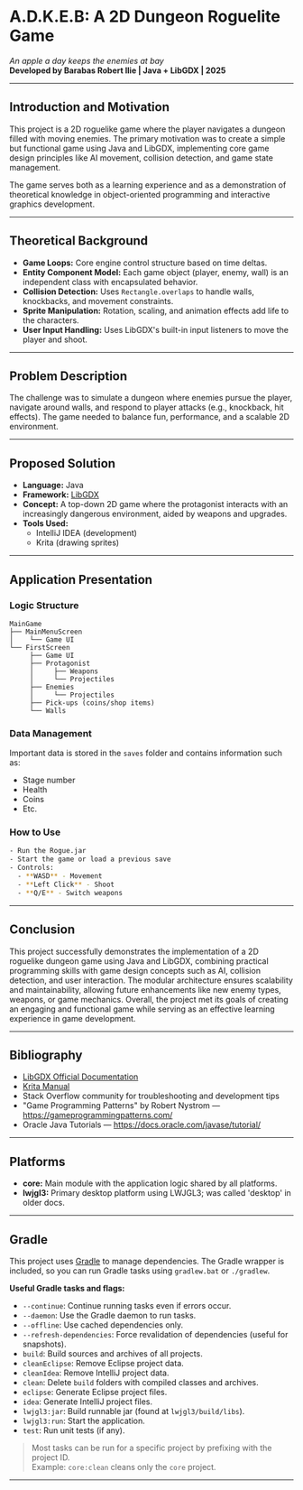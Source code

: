 
# A.D.K.E.B: A 2D Dungeon Roguelite Game
*An apple a day keeps the enemies at bay*  
**Developed by Barabas Robert Ilie | Java + LibGDX | 2025**

---

## Introduction and Motivation

This project is a 2D roguelike game where the player navigates a dungeon filled with moving enemies. The primary motivation was to create a simple but functional game using Java and LibGDX, implementing core game design principles like AI movement, collision detection, and game state management.

The game serves both as a learning experience and as a demonstration of theoretical knowledge in object-oriented programming and interactive graphics development.

---

## Theoretical Background

- **Game Loops:** Core engine control structure based on time deltas.  
- **Entity Component Model:** Each game object (player, enemy, wall) is an independent class with encapsulated behavior.  
- **Collision Detection:** Uses `Rectangle.overlaps` to handle walls, knockbacks, and movement constraints.  
- **Sprite Manipulation:** Rotation, scaling, and animation effects add life to the characters.  
- **User Input Handling:** Uses LibGDX's built-in input listeners to move the player and shoot.

---

## Problem Description

The challenge was to simulate a dungeon where enemies pursue the player, navigate around walls, and respond to player attacks (e.g., knockback, hit effects). The game needed to balance fun, performance, and a scalable 2D environment.

---

## Proposed Solution

- **Language:** Java  
- **Framework:** [LibGDX](https://libgdx.com/)  
- **Concept:** A top-down 2D game where the protagonist interacts with an increasingly dangerous environment, aided by weapons and upgrades.  
- **Tools Used:**  
  - IntelliJ IDEA (development)  
  - Krita (drawing sprites)

---

## Application Presentation

### Logic Structure

```
MainGame
├── MainMenuScreen
│    └── Game UI
└── FirstScreen
     ├── Game UI
     ├── Protagonist
     │     ├── Weapons
     │     └── Projectiles
     ├── Enemies
     │     └── Projectiles
     ├── Pick-ups (coins/shop items)
     └── Walls
```

### Data Management

Important data is stored in the `saves` folder and contains information such as:  
- Stage number  
- Health  
- Coins  
- Etc.

### How to Use

```bash
- Run the Rogue.jar
- Start the game or load a previous save
- Controls:
  - **WASD** - Movement
  - **Left Click** - Shoot
  - **Q/E** - Switch weapons
```

---

## Conclusion

This project successfully demonstrates the implementation of a 2D roguelike dungeon game using Java and LibGDX, combining practical programming skills with game design concepts such as AI, collision detection, and user interaction. The modular architecture ensures scalability and maintainability, allowing future enhancements like new enemy types, weapons, or game mechanics. Overall, the project met its goals of creating an engaging and functional game while serving as an effective learning experience in game development.

---

## Bibliography

- [LibGDX Official Documentation](https://libgdx.com/wiki/)  
- [Krita Manual](https://docs.krita.org/en/)  
- Stack Overflow community for troubleshooting and development tips  
- "Game Programming Patterns" by Robert Nystrom — https://gameprogrammingpatterns.com/  
- Oracle Java Tutorials — https://docs.oracle.com/javase/tutorial/

---

## Platforms

- **core:** Main module with the application logic shared by all platforms.  
- **lwjgl3:** Primary desktop platform using LWJGL3; was called 'desktop' in older docs.

---

## Gradle

This project uses [Gradle](https://gradle.org/) to manage dependencies. The Gradle wrapper is included, so you can run Gradle tasks using `gradlew.bat` or `./gradlew`.

**Useful Gradle tasks and flags:**

- `--continue`: Continue running tasks even if errors occur.  
- `--daemon`: Use the Gradle daemon to run tasks.  
- `--offline`: Use cached dependencies only.  
- `--refresh-dependencies`: Force revalidation of dependencies (useful for snapshots).  
- `build`: Build sources and archives of all projects.  
- `cleanEclipse`: Remove Eclipse project data.  
- `cleanIdea`: Remove IntelliJ project data.  
- `clean`: Delete `build` folders with compiled classes and archives.  
- `eclipse`: Generate Eclipse project files.  
- `idea`: Generate IntelliJ project files.  
- `lwjgl3:jar`: Build runnable jar (found at `lwjgl3/build/libs`).  
- `lwjgl3:run`: Start the application.  
- `test`: Run unit tests (if any).

> Most tasks can be run for a specific project by prefixing with the project ID.  
> Example: `core:clean` cleans only the `core` project.

---
